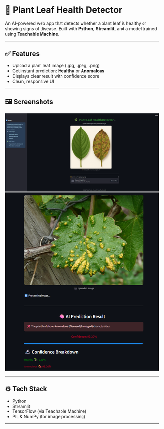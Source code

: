 # 🌿 Plant Leaf Health Detector

An AI-powered web app that detects whether a plant leaf is healthy or showing signs of disease. Built with **Python**, **Streamlit**, and a model trained using **Teachable Machine**.

---

## ✅ Features

- Upload a plant leaf image (.jpg, .jpeg, .png)
- Get instant prediction: **Healthy** or **Anomalous**
- Displays clear result with confidence score
- Clean, responsive UI

---

## 🖼️ Screenshots
![Screenshot 1](./screenshots/1.png)
![Screenshot 2](./screenshots/2.png)

---

## ⚙️ Tech Stack

- Python  
- Streamlit  
- TensorFlow (via Teachable Machine)  
- PIL & NumPy (for image processing)

---
